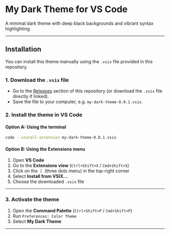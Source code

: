 # My Dark Theme for VS Code

A minimal dark theme with deep black backgrounds and vibrant syntax highlighting.

---

## Installation

You can install this theme manually using the `.vsix` file provided in this repository.

### 1. Download the `.vsix` file
- Go to the [Releases](./releases) section of this repository (or download the `.vsix` file directly if linked).
- Save the file to your computer, e.g. `my-dark-theme-0.0.1.vsix`.

### 2. Install the theme in VS Code

#### Option A: Using the terminal
```bash
code --install-extension my-dark-theme-0.0.1.vsix
```

#### Option B: Using the Extensions menu
1. Open **VS Code**  
2. Go to the **Extensions view** (`Ctrl+Shift+X` / `Cmd+Shift+X`)  
3. Click on the **⋮** (three dots menu) in the top-right corner  
4. Select **Install from VSIX...**  
5. Choose the downloaded `.vsix` file  

---

### 3. Activate the theme
1. Open the **Command Palette** (`Ctrl+Shift+P` / `Cmd+Shift+P`)  
2. Run `Preferences: Color Theme`  
3. Select **My Dark Theme**  

---

